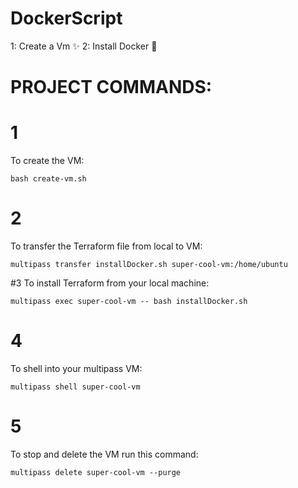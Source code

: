 # DockerScript
1: Create a Vm ✨
2: Install Docker 🐳


# PROJECT COMMANDS:

# 1
To create the VM:

```shell
bash create-vm.sh
```

# 2
To transfer the Terraform file from local to VM:

```shell
multipass transfer installDocker.sh super-cool-vm:/home/ubuntu
```

#3
To install Terraform from your local machine:
```shell
multipass exec super-cool-vm -- bash installDocker.sh
```

# 4
To shell into your multipass VM: 

```shell
multipass shell super-cool-vm
```

# 5
To stop and delete the VM run this command:

```shell
multipass delete super-cool-vm --purge
```
